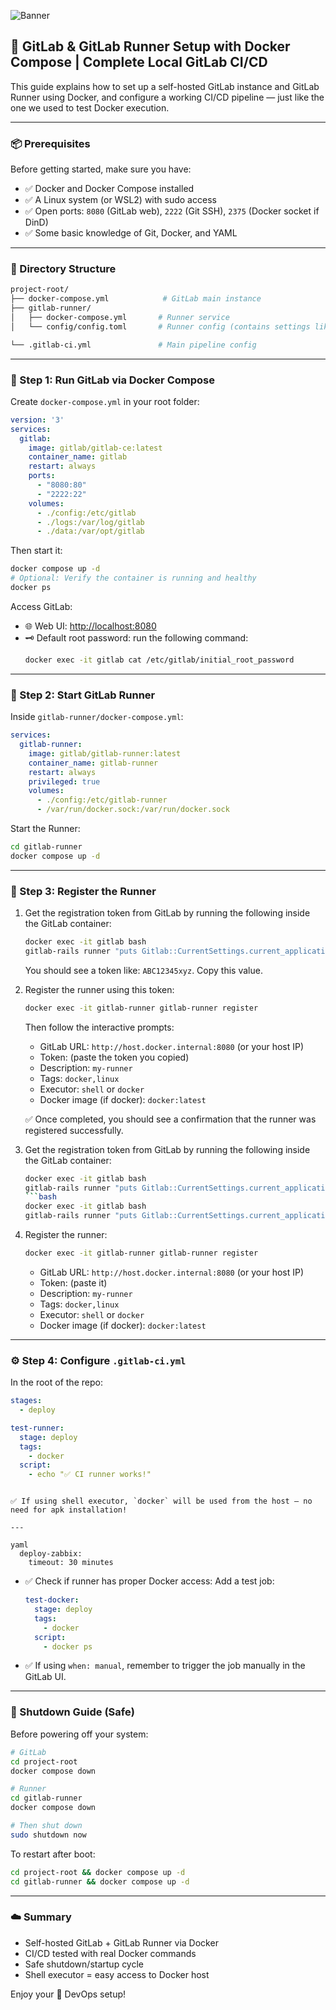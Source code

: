 ![Banner](https://raw.githubusercontent.com/ahmadsheikhi89/gitlab-runner-docker-setup/main/assets/banner.png)

## 🚀 GitLab & GitLab Runner Setup with Docker Compose | Complete Local GitLab CI/CD

This guide explains how to set up a self-hosted GitLab instance and GitLab Runner using Docker, and configure a working CI/CD pipeline — just like the one we used to test Docker execution.

---

### 📦 Prerequisites

Before getting started, make sure you have:

- ✅ Docker and Docker Compose installed
- ✅ A Linux system (or WSL2) with sudo access
- ✅ Open ports: `8080` (GitLab web), `2222` (Git SSH), `2375` (Docker socket if DinD)
- ✅ Some basic knowledge of Git, Docker, and YAML

---

### 📁 Directory Structure

```bash
project-root/
├── docker-compose.yml            # GitLab main instance
├── gitlab-runner/
│   ├── docker-compose.yml       # Runner service
│   └── config/config.toml       # Runner config (contains settings like executor, Docker image, volume mounts, and token)

└── .gitlab-ci.yml               # Main pipeline config
```

---

### 🐙 Step 1: Run GitLab via Docker Compose

Create `docker-compose.yml` in your root folder:

```yaml
version: '3'
services:
  gitlab:
    image: gitlab/gitlab-ce:latest
    container_name: gitlab
    restart: always
    ports:
      - "8080:80"
      - "2222:22"
    volumes:
      - ./config:/etc/gitlab
      - ./logs:/var/log/gitlab
      - ./data:/var/opt/gitlab
```

Then start it:

```bash
docker compose up -d
# Optional: Verify the container is running and healthy
docker ps
```

Access GitLab:

- 🌐 Web UI: [http://localhost:8080](http://localhost:8080)
- 🗝️ Default root password: run the following command:
  ```bash
  docker exec -it gitlab cat /etc/gitlab/initial_root_password
  ```

---

### 🚀 Step 2: Start GitLab Runner

Inside `gitlab-runner/docker-compose.yml`:

```yaml
services:
  gitlab-runner:
    image: gitlab/gitlab-runner:latest
    container_name: gitlab-runner
    restart: always
    privileged: true
    volumes:
      - ./config:/etc/gitlab-runner
      - /var/run/docker.sock:/var/run/docker.sock
```

Start the Runner:

```bash
cd gitlab-runner
docker compose up -d
```

---

### 🔑 Step 3: Register the Runner

1. Get the registration token from GitLab by running the following inside the GitLab container:
   ```bash
   docker exec -it gitlab bash
   gitlab-rails runner "puts Gitlab::CurrentSettings.current_application_settings.runners_registration_token"  # Run this inside the GitLab container with root privileges
   ```
   You should see a token like: `ABC12345xyz`. Copy this value.

2. Register the runner using this token:
   ```bash
   docker exec -it gitlab-runner gitlab-runner register
   ```
   Then follow the interactive prompts:
   - GitLab URL: `http://host.docker.internal:8080` (or your host IP)
   - Token: (paste the token you copied)
   - Description: `my-runner`
   - Tags: `docker,linux`
   - Executor: `shell` or `docker`
   - Docker image (if docker): `docker:latest`

   ✅ Once completed, you should see a confirmation that the runner was registered successfully.

1. Get the registration token from GitLab by running the following inside the GitLab container:
   ````bash
   docker exec -it gitlab bash
   gitlab-rails runner "puts Gitlab::CurrentSettings.current_application_settings.runners_registration_token"
   ```bash
   docker exec -it gitlab bash
   gitlab-rails runner "puts Gitlab::CurrentSettings.current_application_settings.runners_registration_token"
   ````
2. Register the runner:
   ```bash
   docker exec -it gitlab-runner gitlab-runner register
   ```
   - GitLab URL: `http://host.docker.internal:8080` (or your host IP)
   - Token: (paste it)
   - Description: `my-runner`
   - Tags: `docker,linux`
   - Executor: `shell` or `docker`
   - Docker image (if docker): `docker:latest`

---

### ⚙️ Step 4: Configure `.gitlab-ci.yml`

In the root of the repo:

```yaml
stages:
  - deploy

test-runner:
  stage: deploy
  tags:
    - docker
  script:
    - echo "✅ CI runner works!"
```



````

✅ If using shell executor, `docker` will be used from the host — no need for apk installation!

---

yaml
  deploy-zabbix:
    timeout: 30 minutes
````

- ✅ Check if runner has proper Docker access:
  Add a test job:

  ```yaml
  test-docker:
    stage: deploy
    tags:
      - docker
    script:
      - docker ps
  ```

- ✅ If using `when: manual`, remember to trigger the job manually in the GitLab UI.

---

### 🔌 Shutdown Guide (Safe)

Before powering off your system:

```bash
# GitLab
cd project-root
docker compose down

# Runner
cd gitlab-runner
docker compose down

# Then shut down
sudo shutdown now
```

To restart after boot:

```bash
cd project-root && docker compose up -d
cd gitlab-runner && docker compose up -d
```

---

### ☁️ Summary

- Self-hosted GitLab + GitLab Runner via Docker
- CI/CD tested with real Docker commands
- Safe shutdown/startup cycle
- Shell executor = easy access to Docker host

Enjoy your 🚀 DevOps setup!

